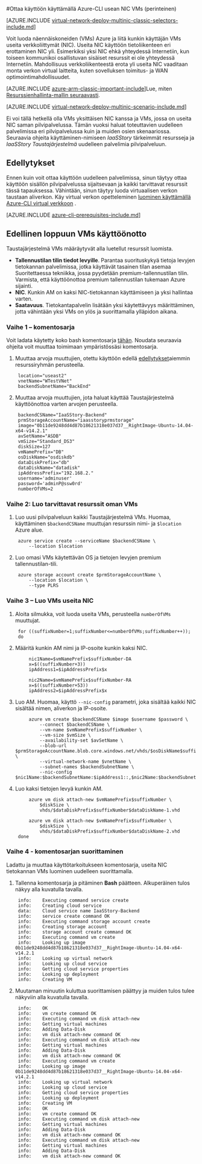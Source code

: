<properties
   pageTitle="Usean NIC VMs käyttämällä Azure-CLI perinteinen käyttöönoton mallin käyttöön | Microsoft Azure"
   description="Lue, miten voit ottaa usean NIC VMs Azure-CLI käyttäminen perinteinen käyttöönottomalli"
   services="virtual-network"
   documentationCenter="na"
   authors="jimdial"
   manager="carmonm"
   editor=""
   tags="azure-service-management"
/>
<tags  
   ms.service="virtual-network"
   ms.devlang="na"
   ms.topic="article"
   ms.tgt_pltfrm="na"
   ms.workload="infrastructure-services"
   ms.date="02/02/2016"
   ms.author="jdial" />

#<a name="deploy-multi-nic-vms-classic-using-the-azure-cli"></a>Ottaa käyttöön käyttämällä Azure-CLI usean NIC VMs (perinteinen)

[AZURE.INCLUDE [virtual-network-deploy-multinic-classic-selectors-include.md](../../includes/virtual-network-deploy-multinic-classic-selectors-include.md)]

Voit luoda näennäiskoneiden (VMs) Azure ja liitä kunkin käyttäjän VMs useita verkkoliittymät (NIC). Useita NIC käyttöön tietoliikenteen eri erottaminen NIC yli. Esimerkiksi yksi NIC ehkä yhteydessä Internetiin, kun toiseen kommunikoi osallistuvan sisäiset resurssit ei ole yhteydessä Internetiin. Mahdollisuus verkkoliikenteestä erota yli useita NIC vaaditaan monta verkon virtual laitteita, kuten sovelluksen toimitus- ja WAN optimointimahdollisuudet.

[AZURE.INCLUDE [azure-arm-classic-important-include](../../includes/learn-about-deployment-models-classic-include.md)]Lue, miten [Resurssienhallinta-mallin seuraavasti](virtual-network-deploy-multinic-arm-cli.md).

[AZURE.INCLUDE [virtual-network-deploy-multinic-scenario-include.md](../../includes/virtual-network-deploy-multinic-scenario-include.md)]

Ei voi tällä hetkellä olla VMs yksittäisen NIC kanssa ja VMs, jossa on useita NIC saman pilvipalvelussa. Tämän vuoksi haluat toteuttavien uudelleen palvelimissa eri pilvipalvelussa kuin ja muiden osien skenaariossa. Seuraavia ohjeita käyttäminen-nimiseen *IaaSStory* tärkeimmät resursseja ja *IaaSStory Taustajärjestelmä* uudelleen palvelimia pilvipalveluun.

## <a name="prerequisites"></a>Edellytykset

Ennen kuin voit ottaa käyttöön uudelleen palvelimissa, sinun täytyy ottaa käyttöön sisällön pilvipalvelussa sijaitsevaan ja kaikki tarvittavat resurssit tässä tapauksessa. Vähintään, sinun täytyy luoda virtuaalisen verkon taustaan aliverkon. Käy virtual verkon opetteleminen [luominen käyttämällä Azure-CLI virtual verkkoon](virtual-networks-create-vnet-classic-cli.md) .

[AZURE.INCLUDE [azure-cli-prerequisites-include.md](../../includes/azure-cli-prerequisites-include.md)]

## <a name="deploy-the-back-end-vms"></a>Edellinen loppuun VMs käyttöönotto

Taustajärjestelmä VMs määräytyvät alla luetellut resurssit luomista.

- **Tallennustilan tilin tiedot levyille**. Parantaa suorituskykyä tietoja levyjen tietokannan palvelimissa, jotka käyttävät tasainen tilan asemaa Suoritettaessa tekniikka, jossa pyydetään premium-tallennustilan tilin. Varmista, että käyttöönottoa premium tallennustilan tukemaan Azure sijainti.
- **NIC**. Kunkin AM on kaksi NIC-tietokannan käyttämiseen ja yksi hallintaa varten.
- **Saatavuus**. Tietokantapalvelin lisätään yksi käytettävyys määrittäminen, jotta vähintään yksi VMs on ylös ja suorittamalla ylläpidon aikana.

### <a name="step-1---start-your-script"></a>Vaihe 1 – komentosarja

Voit ladata käytetty koko bash komentosarja [tähän](https://raw.githubusercontent.com/Azure/azure-quickstart-templates/master/IaaS-Story/11-MultiNIC/classic/virtual-network-deploy-multinic-classic-cli.sh). Noudata seuraavia ohjeita voit muuttaa toimimaan ympäristössäsi komentosarja.

1. Muuttaa arvoja muuttujien, otettu käyttöön edellä [edellytykset](#Prerequisites)aiemmin resurssiryhmän perusteella.

        location="useast2"
        vnetName="WTestVNet"
        backendSubnetName="BackEnd"

2. Muuttaa arvoja muuttujien, jota haluat käyttää Taustajärjestelmä käyttöönottoa varten arvojen perusteella.

        backendCSName="IaaSStory-Backend"
        prmStorageAccountName="iaasstoryprmstorage"
        image="0b11de9248dd4d87b18621318e037d37__RightImage-Ubuntu-14.04-x64-v14.2.1"
        avSetName="ASDB"
        vmSize="Standard_DS3"
        diskSize=127
        vmNamePrefix="DB"
        osDiskName="osdiskdb"
        dataDiskPrefix="db"
        dataDiskName="datadisk"
        ipAddressPrefix="192.168.2."
        username='adminuser'
        password='adminP@ssw0rd'
        numberOfVMs=2

### <a name="step-2---create-necessary-resources-for-your-vms"></a>Vaihe 2: Luo tarvittavat resurssit oman VMs

1. Luo uusi pilvipalveluun kaikki Taustajärjestelmä VMs. Huomaa, käyttäminen `$backendCSName` muuttujan resurssin nimi- ja `$location` Azure alue.

        azure service create --serviceName $backendCSName \
            --location $location

2. Luo omasi VMs käytettävän OS ja tietojen levyjen premium tallennustilan-tili.

        azure storage account create $prmStorageAccountName \
            --location $location \
            --type PLRS

### <a name="step-3---create-vms-with-multiple-nics"></a>Vaihe 3 – Luo VMs useita NIC

1. Aloita silmukka, voit luoda useita VMs, perusteella `numberOfVMs` muuttujat.

        for ((suffixNumber=1;suffixNumber<=numberOfVMs;suffixNumber++));
        do

2. Määritä kunkin AM nimi ja IP-osoite kunkin kaksi NIC.

            nic1Name=$vmNamePrefix$suffixNumber-DA
            x=$((suffixNumber+3))
            ipAddress1=$ipAddressPrefix$x

            nic2Name=$vmNamePrefix$suffixNumber-RA
            x=$((suffixNumber+53))
            ipAddress2=$ipAddressPrefix$x

4. Luo AM. Huomaa, käyttö `--nic-config` parametri, joka sisältää kaikki NIC sisältää nimen, aliverkon ja IP-osoite.

            azure vm create $backendCSName $image $username $password \
                --connect $backendCSName \
                --vm-name $vmNamePrefix$suffixNumber \
                --vm-size $vmSize \
                --availability-set $avSetName \
                --blob-url $prmStorageAccountName.blob.core.windows.net/vhds/$osDiskName$suffixNumber.vhd \
                --virtual-network-name $vnetName \
                --subnet-names $backendSubnetName \
                --nic-config $nic1Name:$backendSubnetName:$ipAddress1::,$nic2Name:$backendSubnetName:$ipAddress2::

5. Luo kaksi tietojen levyä kunkin AM.

            azure vm disk attach-new $vmNamePrefix$suffixNumber \
                $diskSize \
                vhds/$dataDiskPrefix$suffixNumber$dataDiskName-1.vhd

            azure vm disk attach-new $vmNamePrefix$suffixNumber \
                $diskSize \
                vhds/$dataDiskPrefix$suffixNumber$dataDiskName-2.vhd
        done

### <a name="step-4---run-the-script"></a>Vaihe 4 - komentosarjan suorittaminen

Ladattu ja muuttaa käyttötarkoitukseen komentosarja, useita NIC tietokannan VMs luominen uudelleen suorittamalla.

1. Tallenna komentosarja ja pitäminen **Bash** päätteen. Alkuperäinen tulos näkyy alla kuvatulla tavalla.

        info:    Executing command service create
        info:    Creating cloud service
        data:    Cloud service name IaaSStory-Backend
        info:    service create command OK
        info:    Executing command storage account create
        info:    Creating storage account
        info:    storage account create command OK
        info:    Executing command vm create
        info:    Looking up image 0b11de9248dd4d87b18621318e037d37__RightImage-Ubuntu-14.04-x64-v14.2.1
        info:    Looking up virtual network
        info:    Looking up cloud service
        info:    Getting cloud service properties
        info:    Looking up deployment
        info:    Creating VM

2. Muutaman minuutin kuluttua suorittamisen päättyy ja muiden tulos tulee näkyviin alla kuvatulla tavalla.

        info:    OK
        info:    vm create command OK
        info:    Executing command vm disk attach-new
        info:    Getting virtual machines
        info:    Adding Data-Disk
        info:    vm disk attach-new command OK
        info:    Executing command vm disk attach-new
        info:    Getting virtual machines
        info:    Adding Data-Disk
        info:    vm disk attach-new command OK
        info:    Executing command vm create
        info:    Looking up image 0b11de9248dd4d87b18621318e037d37__RightImage-Ubuntu-14.04-x64-v14.2.1
        info:    Looking up virtual network
        info:    Looking up cloud service
        info:    Getting cloud service properties
        info:    Looking up deployment
        info:    Creating VM
        info:    OK
        info:    vm create command OK
        info:    Executing command vm disk attach-new
        info:    Getting virtual machines
        info:    Adding Data-Disk
        info:    vm disk attach-new command OK
        info:    Executing command vm disk attach-new
        info:    Getting virtual machines
        info:    Adding Data-Disk
        info:    vm disk attach-new command OK
